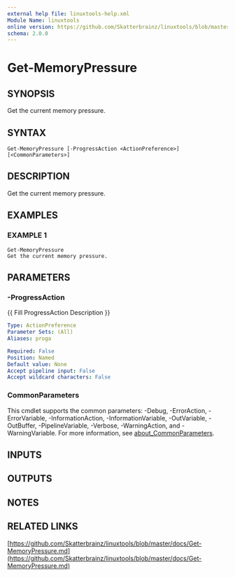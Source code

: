 ```yaml
---
external help file: linuxtools-help.xml
Module Name: linuxtools
online version: https://github.com/Skatterbrainz/linuxtools/blob/master/docs/Get-MemoryPressure.md
schema: 2.0.0
---
```


# Get-MemoryPressure

## SYNOPSIS
Get the current memory pressure.

## SYNTAX

```
Get-MemoryPressure [-ProgressAction <ActionPreference>] [<CommonParameters>]
```

## DESCRIPTION
Get the current memory pressure.

## EXAMPLES

### EXAMPLE 1
```
Get-MemoryPressure
Get the current memory pressure.
```

## PARAMETERS

### -ProgressAction
{{ Fill ProgressAction Description }}

```yaml
Type: ActionPreference
Parameter Sets: (All)
Aliases: proga

Required: False
Position: Named
Default value: None
Accept pipeline input: False
Accept wildcard characters: False
```

### CommonParameters
This cmdlet supports the common parameters: -Debug, -ErrorAction, -ErrorVariable, -InformationAction, -InformationVariable, -OutVariable, -OutBuffer, -PipelineVariable, -Verbose, -WarningAction, and -WarningVariable. For more information, see [about_CommonParameters](http://go.microsoft.com/fwlink/?LinkID=113216).

## INPUTS

## OUTPUTS

## NOTES

## RELATED LINKS

[https://github.com/Skatterbrainz/linuxtools/blob/master/docs/Get-MemoryPressure.md](https://github.com/Skatterbrainz/linuxtools/blob/master/docs/Get-MemoryPressure.md)

